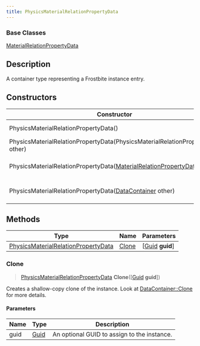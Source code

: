 ```yaml
---
title: PhysicsMaterialRelationPropertyData
---
```

### Base Classes

[MaterialRelationPropertyData](MaterialRelationPropertyData)

## Description

A container type representing a Frostbite instance entry.

## Constructors

| Constructor                                                                                             | Description                                                                                                                                                            |
| ------------------------------------------------------------------------------------------------------- | ---------------------------------------------------------------------------------------------------------------------------------------------------------------------- |
| PhysicsMaterialRelationPropertyData()                                                                   | Create a new instance of this container type.                                                                                                                          |
| PhysicsMaterialRelationPropertyData(PhysicsMaterialRelationPropertyData other)                          | Create a reference copy of an instance of the same type.                                                                                                               |
| PhysicsMaterialRelationPropertyData([MaterialRelationPropertyData](MaterialRelationPropertyData) other) | Upcast an instance of type [MaterialRelationPropertyData](MaterialRelationPropertyData) to [PhysicsMaterialRelationPropertyData](PhysicsMaterialRelationPropertyData). |
| PhysicsMaterialRelationPropertyData([DataContainer](/vext/ref/shared/class/datacontainer) other)          | Upcast an instance of type [DataContainer](/vext/ref/shared/class/datacontainer) to [PhysicsMaterialRelationPropertyData](PhysicsMaterialRelationPropertyData).          |

## Methods

| Type                                                                       | Name            | Parameters                                     |
| -------------------------------------------------------------------------- | --------------- | ---------------------------------------------- |
| [PhysicsMaterialRelationPropertyData](PhysicsMaterialRelationPropertyData) | [Clone](#clone) | \[[Guid](/vext/ref/shared/class/guid) **guid**\] |

### Clone

> [PhysicsMaterialRelationPropertyData](PhysicsMaterialRelationPropertyData) **Clone**(\[[Guid](/vext/ref/shared/class/guid) **guid**\])

Creates a shallow-copy clone of the instance. Look at [DataContainer::Clone](/vext/ref/shared/class/datacontainer#clone) for more details.

#### Parameters

| Name | Type         | Description                                 |
| ---- | ------------ | ------------------------------------------- |
| guid | [Guid](Guid) | An optional GUID to assign to the instance. |
